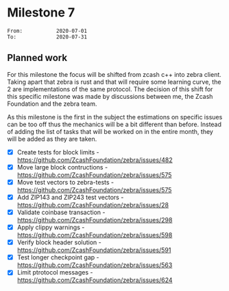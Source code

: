# Milestone 7

```
From:           2020-07-01
To:             2020-07-31
```

## Planned work

For this milestone the focus will be shifted from zcash c++ into zebra client. Taking apart that zebra is rust and that will require some learning curve, the 2 are implementations of the same protocol. The decision of this shift for this specific milestone was made by discussions between me, the Zcash Foundation and the zebra team.

As this milestone is the first in the subject the estimations on specific issues can be too off thus the mechanics will be a bit different than before. Instead of adding the list of tasks that will be worked on in the entire month, they will be added as they are taken.

- [x] Create tests for block limits - https://github.com/ZcashFoundation/zebra/issues/482
- [x] Move large block contructions - https://github.com/ZcashFoundation/zebra/issues/575
- [x] Move test vectors to zebra-tests - https://github.com/ZcashFoundation/zebra/issues/575
- [x] Add ZIP143 and ZIP243 test vectors - https://github.com/ZcashFoundation/zebra/issues/28
- [x] Validate coinbase transaction - https://github.com/ZcashFoundation/zebra/issues/298
- [x] Apply clippy warnings - https://github.com/ZcashFoundation/zebra/issues/598
- [x] Verify block header solution - https://github.com/ZcashFoundation/zebra/issues/591
- [x] Test longer checkpoint gap - https://github.com/ZcashFoundation/zebra/issues/563
- [x] Limit ptrotocol messages - https://github.com/ZcashFoundation/zebra/issues/624
